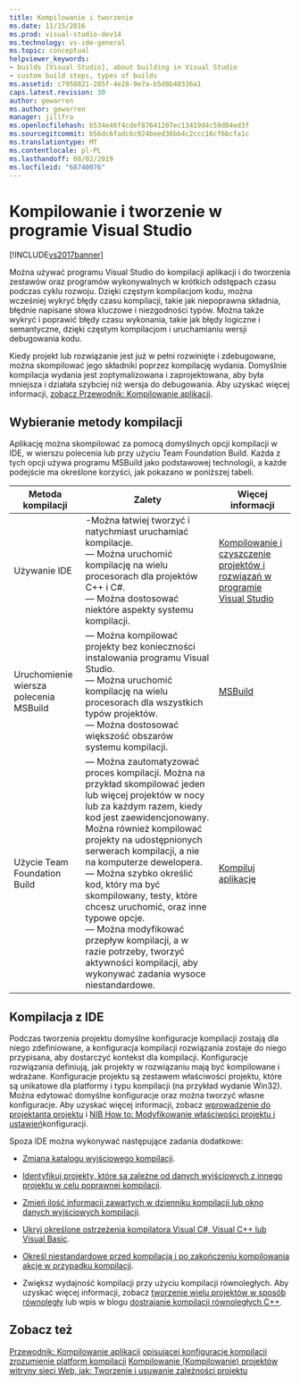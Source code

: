 ```yaml
---
title: Kompilowanie i tworzenie
ms.date: 11/15/2016
ms.prod: visual-studio-dev14
ms.technology: vs-ide-general
ms.topic: conceptual
helpviewer_keywords:
- builds [Visual Studio], about building in Visual Studio
- custom build steps, types of builds
ms.assetid: c7958821-285f-4e28-9e7a-b5d8b40336a1
caps.latest.revision: 30
author: gewarren
ms.author: gewarren
manager: jillfra
ms.openlocfilehash: b534e46f4cdef87641207ec13419d4c59d04ed3f
ms.sourcegitcommit: b56dc6fadc6c924beed36bb4c2ccc16cf6bcfa1c
ms.translationtype: MT
ms.contentlocale: pl-PL
ms.lasthandoff: 08/02/2019
ms.locfileid: "68740076"
---
```

# <a name="compiling-and-building-in-visual-studio"></a>Kompilowanie i tworzenie w programie Visual Studio
[!INCLUDE[vs2017banner](../includes/vs2017banner.md)]

Można używać programu Visual Studio do kompilacji aplikacji i do tworzenia zestawów oraz programów wykonywalnych w krótkich odstępach czasu podczas cyklu rozwoju. Dzięki częstym kompilacjom kodu, można wcześniej wykryć błędy czasu kompilacji, takie jak niepoprawna składnia, błędnie napisane słowa kluczowe i niezgodności typów. Można także wykryć i poprawić błędy czasu wykonania, takie jak błędy logiczne i semantyczne, dzięki częstym kompilacjom i uruchamianiu wersji debugowania kodu.

 Kiedy projekt lub rozwiązanie jest już w pełni rozwinięte i zdebugowane, można skompilować jego składniki poprzez kompilację wydania. Domyślnie kompilacja wydania jest zoptymalizowana i zaprojektowana, aby była mniejsza i działała szybciej niż wersja do debugowania. Aby uzyskać więcej informacji, [zobacz Przewodnik: Kompilowanie aplikacji](../ide/walkthrough-building-an-application.md).

## <a name="choosing-a-build-method"></a>Wybieranie metody kompilacji
 Aplikację można skompilować za pomocą domyślnych opcji kompilacji w IDE, w wierszu polecenia lub przy użyciu Team Foundation Build. Każda z tych opcji używa programu MSBuild jako podstawowej technologii, a każde podejście ma określone korzyści, jak pokazano w poniższej tabeli.

|Metoda kompilacji|Zalety|Więcej informacji|
|------------------|--------------|--------------------------|
|Używanie IDE|-Można łatwiej tworzyć i natychmiast uruchamiać kompilacje.<br />— Można uruchomić kompilację na wielu procesorach dla projektów C++ i C#.<br />— Można dostosować niektóre aspekty systemu kompilacji.|[Kompilowanie i czyszczenie projektów i rozwiązań w programie Visual Studio](../ide/building-and-cleaning-projects-and-solutions-in-visual-studio.md)|
|Uruchomienie wiersza polecenia MSBuild|— Można kompilować projekty bez konieczności instalowania programu Visual Studio.<br />— Można uruchomić kompilację na wielu procesorach dla wszystkich typów projektów.<br />— Można dostosować większość obszarów systemu kompilacji.|[MSBuild](../msbuild/msbuild.md)|
|Użycie Team Foundation Build|— Można zautomatyzować proces kompilacji. Można na przykład skompilować jeden lub więcej projektów w nocy lub za każdym razem, kiedy kod jest zaewidencjonowany. Można również kompilować projekty na udostępnionych serwerach kompilacji, a nie na komputerze dewelopera.<br />— Można szybko określić kod, który ma być skompilowany, testy, które chcesz uruchomić, oraz inne typowe opcje.<br />— Można modyfikować przepływ kompilacji, a w razie potrzeby, tworzyć aktywności kompilacji, aby wykonywać zadania wysoce niestandardowe.|[Kompiluj aplikację](/azure/devops/pipelines/index)|

## <a name="building-from-the-ide"></a>Kompilacja z IDE
 Podczas tworzenia projektu domyślne konfiguracje kompilacji zostają dla niego zdefiniowane, a konfiguracja kompilacji rozwiązania zostaje do niego przypisana, aby dostarczyć kontekst dla kompilacji. Konfiguracje rozwiązania definiują, jak projekty w rozwiązaniu mają być kompilowane i wdrażane. Konfiguracje projektu są zestawem właściwości projektu, które są unikatowe dla platformy i typu kompilacji (na przykład wydanie Win32). Można edytować domyślne konfiguracje oraz można tworzyć własne konfiguracje. Aby uzyskać więcej informacji, zobacz [wprowadzenie do projektanta projektu](https://msdn.microsoft.com/898dd854-c98d-430c-ba1b-a913ce3c73d7) i [NIB How to: Modyfikowanie właściwości projektu i ustawień](https://msdn.microsoft.com/e7184bc5-2f2b-4b4f-aa9a-3ecfcbc48b67)konfiguracji.

 Spoza IDE można wykonywać następujące zadania dodatkowe:

- [Zmiana katalogu wyjściowego kompilacji](../ide/how-to-change-the-build-output-directory.md).

- [Identyfikuj projekty, które są zależne od danych wyjściowych z innego projektu w celu poprawnej kompilacji](../ide/how-to-create-and-remove-project-dependencies.md).

- [Zmień ilość informacji zawartych w dzienniku kompilacji lub okno danych wyjściowych kompilacji](../ide/how-to-view-save-and-configure-build-log-files.md).

- [Ukryj określone ostrzeżenia kompilatora Visual C#, Visual C++ lub Visual Basic](../ide/how-to-suppress-compiler-warnings.md).

- [Określ niestandardowe przed kompilacją i po zakończeniu kompilowania akcje w przypadku kompilacji](../ide/specifying-custom-build-events-in-visual-studio.md).

- Zwiększ wydajność kompilacji przy użyciu kompilacji równoległych. Aby uzyskać więcej informacji, zobacz [tworzenie wielu projektów w sposób równoległy](../msbuild/building-multiple-projects-in-parallel-with-msbuild.md) lub wpis w blogu [dostrajanie kompilacji równoległych C++](http://blogs.msdn.com/b/msbuild/archive/2010/03/08/tuning-c-build-parallelism-in-vs2010.aspx).

## <a name="see-also"></a>Zobacz też
 [Przewodnik: Kompilowanie aplikacji](../ide/walkthrough-building-an-application.md) [opisującej konfigurację kompilacji](../ide/understanding-build-configurations.md) [zrozumienie platform kompilacji](../ide/understanding-build-platforms.md) [Kompilowanie (Kompilowanie) projektów](https://msdn.microsoft.com/library/a9cbb88c-8fff-4c67-848b-98fbfd823193) [witryny sieci Web, jak: Tworzenie i usuwanie zależności projektu](../ide/how-to-create-and-remove-project-dependencies.md)

